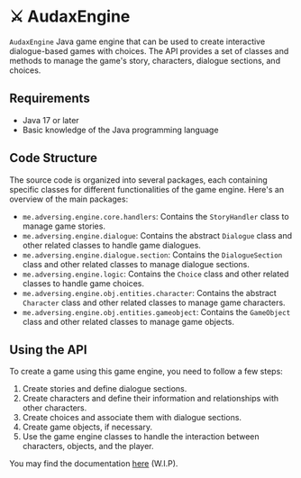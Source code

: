 # ⚔️ AudaxEngine

`AudaxEngine` Java game engine that can be used to create interactive dialogue-based games with choices. The API provides a set of classes and methods to manage the game's story, characters, dialogue sections, and choices.

## Requirements

- Java 17 or later
- Basic knowledge of the Java programming language

## Code Structure

The source code is organized into several packages, each containing specific classes for different functionalities of the game engine. Here's an overview of the main packages:

- `me.adversing.engine.core.handlers`: Contains the `StoryHandler` class to manage game stories.
- `me.adversing.engine.dialogue`: Contains the abstract `Dialogue` class and other related classes to handle game dialogues.
- `me.adversing.engine.dialogue.section`: Contains the `DialogueSection` class and other related classes to manage dialogue sections.
- `me.adversing.engine.logic`: Contains the `Choice` class and other related classes to handle game choices.
- `me.adversing.engine.obj.entities.character`: Contains the abstract `Character` class and other related classes to manage game characters.
- `me.adversing.engine.obj.entities.gameobject`: Contains the `GameObject` class and other related classes to manage game objects.

## Using the API

To create a game using this game engine, you need to follow a few steps:

1. Create stories and define dialogue sections.
2. Create characters and define their information and relationships with other characters.
3. Create choices and associate them with dialogue sections.
4. Create game objects, if necessary.
5. Use the game engine classes to handle the interaction between characters, objects, and the player.

You may find the documentation [here](https://github.com/Adversing/AudaxEngine/wiki/) (W.I.P).
